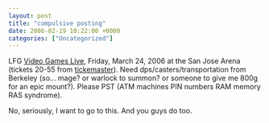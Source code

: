 ```yaml
---
layout: post
title: "compulsive posting"
date: 2006-02-19 10:22:00 +0000
categories: ["Uncategorized"]
---
```


LFG [Video Games Live](http://www.videogameslive.com), Friday, March 24, 2006 at the San Jose Arena (tickets 20-55 from [tickemaster](http://www.ticketmaster.com/event/1C003C23D2AF9232?artistid=976815&majorcatid=10001&minorcatid=52)). Need dps/casters/transportation from Berkeley (so... mage? or warlock to summon? or someone to give me 800g for an epic mount?). Please PST (ATM machines PIN numbers RAM memory RAS syndrome).

No, seriously, I want to go to this. And you guys do too.
